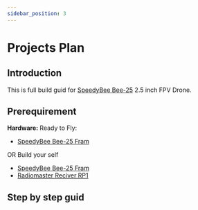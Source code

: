```yaml
---
sidebar_position: 3
---
```


# Projects Plan

## Introduction
This is full build guid for [SpeedyBee Bee-25](https://www.speedybee.com/speedybee-bee25-frame/) 2.5 inch FPV Drone.

## Prerequirement

**Hardware:**
Ready to Fly: 
- [SpeedyBee Bee-25 Fram](https://www.speedybee.com/speedybee-bee25-frame/)

OR Build your self
- [SpeedyBee Bee-25 Fram](https://www.speedybee.com/speedybee-bee25-frame/)
- [Radiomaster Reciver RP1](https://www.radiomasterrc.com/products/rp1-expresslrs-2-4ghz-nano-receiver) 



## Step by step guid
